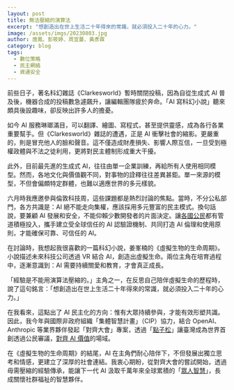 ```yaml
---
layout: post
title: 無法壓縮的演算法
excerpt: "想創造出在世上生活二十年得來的常識，就必須投入二十年的心力。"
image: /assets/imgs/20230803.jpg
author: 唐鳳、彭筱婷、周宜蔓、黃彥霖
category: blog
tags:
  - 數位策略
  - 民主網絡
  - 資通安全
---
```


前些日子，著名科幻雜誌《Clarkesworld》暫時關閉投稿，因為自從生成式 AI 普及後，機器合成的投稿數急遽飆升，讓編輯團隊疲於奔命。「AI 寫科幻小說」聽來頗具後設趣味，卻反映出許多人的擔憂。

如今 AI 服務琳瑯滿目，可以翻譯、繪圖、寫程式，甚至提供靈感，成為各行各業重要幫手。但《Clarkesworld》雜誌的遭遇，正是 AI 衝擊社會的縮影。更嚴重的，則是冒充他人的臉和聲音。這不僅造成財產損失、影響人際互信，一旦受到極權政體與不法之徒利用，更將對民主體制形成重大干擾。

此外，目前最先進的生成式 AI，往往由單一企業訓練，再給所有人使用相同模型。然而，各地文化與價值觀不同，對事物的詮釋往往差異甚鉅。單一來源的模型，不但會偏頗特定群體，也難以適應世界的多元樣貌。

六月時我應邀參與倫敦科技周，這些課題都是熱烈討論的焦點。當時，不分公私部門，各方共識是：AI 絕不能走向集權，應該採用多元豐富的民主模式。換句話說，要兼顧 AI 發展和安全，不能仰賴少數開發者的片面決定。讓[各國公民](https://fortune.com/2023/06/20/why-picking-citizens-at-random-best-way-to-govern-ai-revolution-tech-politics/)都有管道積極投入，攜手建立受全球信任的 AI 認驗證機制、共同打造 AI 倫理和使用原則，才能確保可靠、可信任的 AI。

在討論時，我想起我很喜歡的一篇科幻小說，姜峯楠的《虛擬生物的生命周期》。小說描述未來科技公司透過 VR 結合 AI，創造出虛擬生命。兩位主角在培育過程中，逐漸意識到：AI 需要持續關愛和教育，才會真正成長。

「經驗是不能用演算法壓縮的。」主角之一，在反思自己陪伴虛擬生命的歷程時，說了這句銘言：「想創造出在世上生活二十年得來的常識，就必須投入二十年的心力。」

在我看來，這點出了 AI 民主化的方向：惟有大眾持續參與，才能有效形塑共識。因此，我今年與國際非政府組織「集體智慧計畫」（CIP）協力，結合 OpenAI、Anthropic 等業界夥伴發起「對齊大會」專案，透過「[點子松](https://ideathon.tw/polis)」讓臺灣成為世界首創透過公民審議，[對齊 AI 價值](https://talk.polis.tw/)的場域。

在《虛擬生物的生命周期》的結尾，AI 在主角們耐心陪伴下，不但發展出獨立思考和情感，更建立了深厚的社會連結。我衷心期盼，從對齊大會的嘗試開始，透過毋需壓縮的經驗傳承，能讓下一代 AI 汲取千萬年來全球累積的「[眾人智慧](https://cip.org/research/democratizing-ai)」，長成關懷社群福祉的智慧夥伴。
